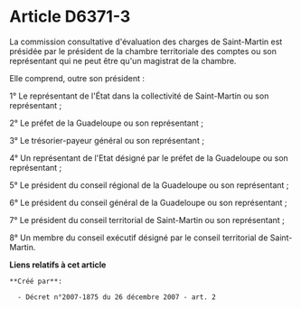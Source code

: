 # Article D6371-3

La commission consultative d'évaluation des charges de Saint-Martin est présidée par le président de la chambre territoriale
des comptes ou son représentant qui ne peut être qu'un magistrat de la chambre. 

Elle comprend, outre son président : 

1° Le représentant de l'État dans la collectivité de Saint-Martin ou son représentant ; 

2° Le préfet de la Guadeloupe ou son représentant ; 

3° Le trésorier-payeur général ou son représentant ; 

4° Un représentant de l'Etat désigné par le préfet de la Guadeloupe ou son représentant ; 

5° Le président du conseil régional de la Guadeloupe ou son représentant ; 

6° Le président du conseil général de la Guadeloupe ou son représentant ; 

7° Le président du conseil territorial de Saint-Martin ou son représentant ; 

8° Un membre du conseil exécutif désigné par le conseil territorial de Saint-Martin.

**Liens relatifs à cet article**

	**Créé par**:

	  - Décret n°2007-1875 du 26 décembre 2007 - art. 2
